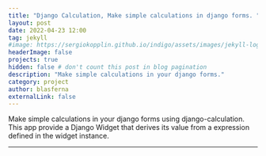 ```yaml
---
title: "Django Calculation, Make simple calculations in django forms. "
layout: post
date: 2022-04-23 12:00
tag: jekyll
#image: https://sergiokopplin.github.io/indigo/assets/images/jekyll-logo-light-solid.png
headerImage: false
projects: true
hidden: false # don't count this post in blog pagination
description: "Make simple calculations in your django forms."
category: project
author: blasferna
externalLink: false
---
```



Make simple calculations in your django forms using django-calculation. This app provide a Django Widget that derives its value from a expression defined in the widget instance.

---


